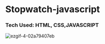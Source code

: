 # Stopwatch-javascript
### Tech Used: HTML, CSS,JAVASCRIPT

![ezgif-4-02a79407eb](https://github.com/samratchakraborty422000/Stopwatch-javascript/assets/121852717/cccf1e6c-ef0b-4b4a-a713-d544d9839376)
